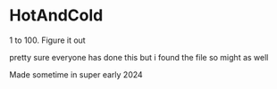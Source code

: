 # HotAndCold
1 to 100. Figure it out

pretty sure everyone has done this but i found the file so might as well

Made sometime in super early 2024
